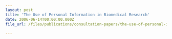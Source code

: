 ```yaml
---
layout: post
title: 'The Use of Personal Information in Biomedical Research'
date: 2006-06-14T00:00:00.000Z
file_url: /files/publications/consultation-papers/the-use-of-personal-information-in-biomedical-research.pdf

---
```


